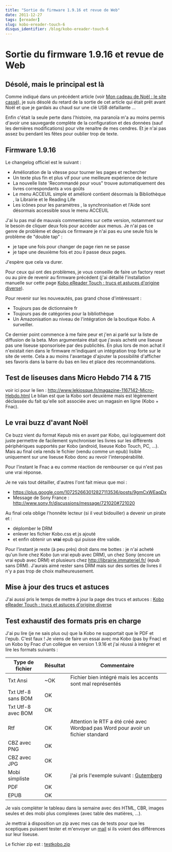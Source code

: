 ```yaml
---
title: "Sortie du firmware 1.9.16 et revue de Web"
date: 2011-12-27
tags: [ereader]
slug: kobo-ereader-touch-6
disqus_identifier: /blog/kobo-ereader-touch-6
---
```

# Sortie du firmware 1.9.16 et revue de Web

## Désolé, mais le principal est là
Comme indiqué dans un précédent article (voir [Mon cadeau de Noël : le site cassé](/blog/cadeau-noel-site-out)), je suis désolé du retard de la sortie de cet article qui était prêt avant Noël et que je gardais au chaud sur une clé USB défaillante ...

Enfin c'était la seule perte dans l'histoire, ma paranoïa m'a au moins permis d'avoir une sauvegarde complète de la configuration et des données (sauf les dernières modifications) pour vite renaitre de mes cendres. Et je n'ai pas assez bu pendant les fêtes pour oublier trop de texte.

## Firmware 1.9.16

Le changelog officiel est le suivant :

* Amélioration de la vitesse pour tourner les pages et rechercher
* Un texte plus fin et plus vif pour une meilleure expérience de lecture
* La nouvelle liste 'Recommandé pour vous" trouve automatiquement des livres correspondants a vos goûts
* Le menu ACCEUIL simple et amélioré contient désormais la Bibliothèque , la Librairie et le Reading Life
* Les icônes pour les paramètres , la synchronisation et l'Aide sont désormais accessible sous le menu ACCEUIL

J'ai lu pas mal de mauvais commentaires sur cette version, notamment sur le besoin de cliquer deux fois pour accéder aux menus. Je n'ai pas ce genre de problème et depuis ce firmware je n'ai pas eu une seule fois le problème de "double tap" :

* je tape une fois pour changer de page rien ne se passe
* je tape une deuxième fois et zou il passe deux pages.

J'espère que cela va durer.

Pour ceux qui ont des problèmes, je vous conseille de faire un factory reset ou au pire de revenir au firmware précédent (j'ai détaillé l'installation manuelle sur cette page [Kobo eReader Touch : trucs et astuces d'origine diverse](/blog/kobo-ereader-touch-5)).

Pour revenir sur les nouveautés, pas grand chose d'intéressant :

* Toujours pas de dictionnaire fr
* Toujours pas de catégories pour la bibliothèque
* Un Amazonisation au niveau de l'intégration de la boutique Kobo. A surveiller.

Ce dernier point commence à me faire peur et j'en ai parlé sur la liste de diffusion de la beta. Mon argumentaire était que j'avais acheté une liseuse pas une liseuse sponsorisée par des publicités. En plus lors de mon achat il n'existait rien dans le firmware m'indiquant un intégration trop forte sur le site de vente. Cela a au moins l'avantage d'ajouter la possibilité d'afficher ses favoris dans la barre du bas en lieu et place des recommandations.

## Test de liseuses dans Micro Hebdo 714 & 715

voir ici pour le lien : http://www.lekiosque.fr/magazine-1167142-Micro-Hebdo.html
Le bilan est que la Kobo sort deuxième mais est légèrement déclassée du fait qu'elle soit associée avec un magasin en ligne (Kobo + Fnac).

## Le vrai buzz d'avant Noël

Ce buzz vient du format Kepub mis en avant par Kobo, qui logiquement doit juste permettre de facilement synchroniser les livres sur les différents périphériques supportés par Kobo (android, liseuse Kobo Touch, PC, ...). Mais au final cela rends le fichier (vendu comme un epub) lisible uniquement sur une liseuse Kobo donc au revoir l'interopérabilité.

Pour l'instant le Fnac a eu comme réaction de rembourser ce qui n'est pas une vrai réponse.

Je ne vais tout détailler, d'autres l'ont fait mieux que moi : 

* https://plus.google.com/107252663012827113536/posts/9gmCxWEaqDx
* Message de Sony France : http://www.sony.fr/discussions/message/721020#721020

Au final cela oblige l'honnête lecteur (si il veut bidouiller) a devenir un pirate et :

* déplomber le DRM
* enlever les fichier Kobo.css et js ajouté
* et enfin obtenir un **vrai** epub qui puisse être valide.

Pour l'instant je reste (à peu près) droit dans me bottes : je n'ai acheté qu'un livre chez Kobo (un vrai epub avec DRM), un chez Sony (encore un vrai epub avec DRM) et plusieurs chez http://librairie.immateriel.fr/ (epub sans DRM). J'aurais aimé rester sans DRM mais sur des sorties de livres il n'y a pas trop de choix malheureusement.

## Mise à jour des trucs et astuces

J'ai aussi pris le temps de mettre à jour la page des trucs et astuces : [Kobo eReader Touch : trucs et astuces d'origine diverse](/blog/kobo-ereader-touch-5)

## Test exhaustif des formats pris en charge

J'ai pu lire (je ne sais plus ou) que la Kobo ne supportait que le PDF et l'epub. C'est faux !
Je viens de faire un essai avec ma Kobo (pas by Fnac) et un Kobo by Fnac d'un collègue en version 1.9.16 et j'ai réussi à intégrer et lire les formats suivants :

Type de fichier    | Résultat  | Commentaire
---------------    | --------- | -----------
Txt Ansi           | ~OK       | Fichier bien intégré mais les accents sont mal représentés
Txt Utf-8 sans BOM | OK        |
Txt Utf-8 avec BOM | OK        |
Rtf                | OK        | Attention le RTF a été créé avec Wordpad pas Word pour avoir un fichier standard
CBZ avec PNG       | OK        |
CBZ avec JPG       | OK        |
Mobi simpliste     | OK        | j'ai pris l'exemple suivant : [Gutemberg](http://www.gutenberg.org/ebooks/18262)
PDF                | OK        |
EPUB               | OK        |

Je vais compléter le tableau dans la semaine avec des HTML, CBR, images seules et des mobi plus complexes (avec table des matières, ...).

Je mettrai à disposition un zip avec mes cas de tests pour que les sceptiques puissent tester et m'envoyer un [mail](/user/sebastien_lucas) si ils voient des différences sur leur liseuse.

Le fichier zip est : [testkobo.zip](/blog/testkobo.zip)

